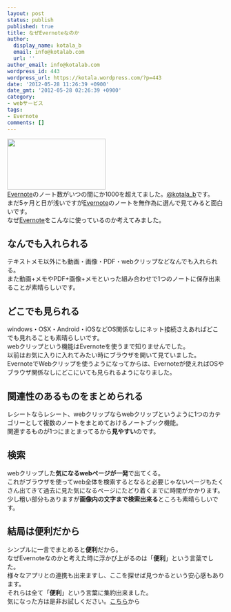 ```yaml
---
layout: post
status: publish
published: true
title: なぜEvernoteなのか
author:
  display_name: kotala_b
  email: info@kotalab.com
  url: ''
author_email: info@kotalab.com
wordpress_id: 443
wordpress_url: https://kotala.wordpress.com/?p=443
date: '2012-05-28 11:26:39 +0900'
date_gmt: '2012-05-28 02:26:39 +0900'
category:
- webサービス
tags:
- Evernote
comments: []
---
```

<p><a href="https://kotalab.com/wp-content/uploads/Evernote_01.gif" target="_blank"><img src="https://kotalab.com/wp-content/uploads/Evernote_01.gif" alt="" title="Evernote_01" width="228" height="118" class="alignnone size-full wp-image-1166" /></a><br />
<a title="Evernote" href="https://evernote.com/intl/jp/" target="_blank">Evernote</a>のノート数がいつの間にか1000を超えてました。<a href="https://twitter.com/kotala_b" target="_blank">@kotala_b</a>です。<br />
まだ5ヶ月と日が浅いですが<a title="Evernote" href="https://evernote.com/intl/jp/" target="_blank">Evernote</a>のノートを無作為に選んで見てみると面白いです。<br />
なぜ<a title="Evernote" href="https://evernote.com/intl/jp/" target="_blank">Evernote</a>をこんなに使っているのか考えてみました。<br />
<!--more--></p>
<h2>なんでも入れられる</h2>
<p>テキストメモ以外にも動画・画像・PDF・webクリップなどなんでも入れられる。<br />
また動画+メモやPDF+画像+メモといった組み合わせで1つのノートに保存出来ることが素晴らしいです。</p>
<h2>どこでも見られる</h2>
<p>windows・OSX・Android・iOSなどOS関係なしにネット接続さえあればどこでも見れることも素晴らしいです。<br />
webクリップという機能はEvernoteを使うまで知りませんでした。<br />
以前はお気に入りに入れてみたい時にブラウザを開いて見ていました。<br />
EvernoteでWebクリップを使うようになってからは、Evernoteが使えればOSやブラウザ関係なしにどこにいても見られるようになりました。</p>
<h2>関連性のあるものをまとめられる</h2>
<p>レシートならレシート、webクリップならwebクリップというように1つのカテゴリーとして複数のノートをまとめておけるノートブック機能。<br />
関連するものが1つにまとまってるから<strong>見やすい</strong>のです。</p>
<h2>検索</h2>
<p>webクリップした<strong>気になるwebページが一発</strong>で出てくる。<br />
これがブラウザを使ってweb全体を検索するとなると必要じゃないページもたくさん出てきて過去に見た気になるページにたどり着くまでに時間がかかります。<br />
少し粗い部分もありますが<strong>画像内の文字まで検索出来る</strong>ところも素晴らしいです。</p>
<h2>結局は便利だから</h2>
<p>シンプルに一言でまとめると<strong>便利</strong>だから。<br />
なぜEvernoteなのかと考えた時に浮かび上がるのは「<strong>便利</strong>」という言葉でした。<br />
様々なアプリとの連携も出来ますし、ここを探せば見つかるという安心感もあります。<br />
それらは全て「<strong>便利</strong>」という言葉に集約出来ました。<br />
気になった方は是非お試しください。<a title="Evernote" href="https://evernote.com/intl/jp/" target="_blank">こちら</a>から</p>
